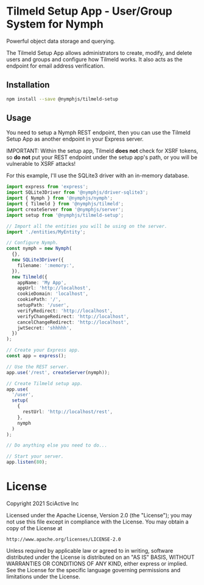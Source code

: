 # Tilmeld Setup App - User/Group System for Nymph

Powerful object data storage and querying.

The Tilmeld Setup App allows administrators to create, modify, and delete users and groups and configure how Tilmeld works. It also acts as the endpoint for email address verification.

## Installation

```sh
npm install --save @nymphjs/tilmeld-setup
```

## Usage

You need to setup a Nymph REST endpoint, then you can use the Tilmeld Setup App as another endpoint in your Express server.

IMPORTANT: Within the setup app, Tilmeld **does not** check for XSRF tokens, so **do not** put your REST endpoint under the setup app's path, or you will be vulnerable to XSRF attacks!

For this example, I'll use the SQLite3 driver with an in-memory database.

```ts
import express from 'express';
import SQLite3Driver from '@nymphjs/driver-sqlite3';
import { Nymph } from '@nymphjs/nymph';
import { Tilmeld } from '@nymphjs/tilmeld';
import createServer from '@nymphjs/server';
import setup from '@nymphjs/tilmeld-setup';

// Import all the entities you will be using on the server.
import './entities/MyEntity';

// Configure Nymph.
const nymph = new Nymph(
  {},
  new SQLite3Driver({
    filename: ':memory:',
  }),
  new Tilmeld({
    appName: 'My App',
    appUrl: 'http://localhost',
    cookieDomain: 'localhost',
    cookiePath: '/',
    setupPath: '/user',
    verifyRedirect: 'http://localhost',
    verifyChangeRedirect: 'http://localhost',
    cancelChangeRedirect: 'http://localhost',
    jwtSecret: 'shhhhh',
  })
);

// Create your Express app.
const app = express();

// Use the REST server.
app.use('/rest', createServer(nymph));

// Create Tilmeld setup app.
app.use(
  '/user',
  setup(
    {
      restUrl: 'http://localhost/rest',
    },
    nymph
  )
);

// Do anything else you need to do...

// Start your server.
app.listen(80);
```

# License

Copyright 2021 SciActive Inc

Licensed under the Apache License, Version 2.0 (the "License");
you may not use this file except in compliance with the License.
You may obtain a copy of the License at

    http://www.apache.org/licenses/LICENSE-2.0

Unless required by applicable law or agreed to in writing, software
distributed under the License is distributed on an "AS IS" BASIS,
WITHOUT WARRANTIES OR CONDITIONS OF ANY KIND, either express or implied.
See the License for the specific language governing permissions and
limitations under the License.
